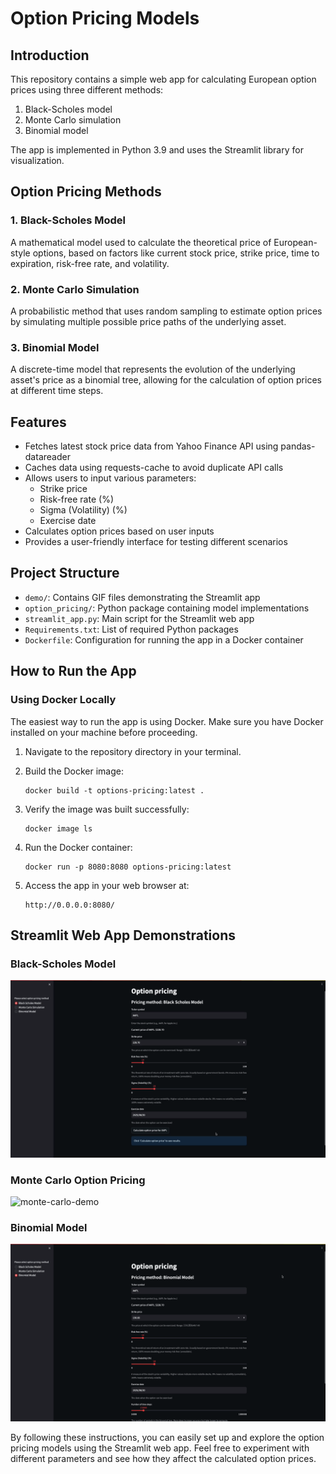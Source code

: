 # Option Pricing Models

## Introduction
This repository contains a simple web app for calculating European option prices using three different methods:

1. Black-Scholes model
2. Monte Carlo simulation
3. Binomial model

The app is implemented in Python 3.9 and uses the Streamlit library for visualization.

## Option Pricing Methods

### 1. Black-Scholes Model
A mathematical model used to calculate the theoretical price of European-style options, based on factors like current stock price, strike price, time to expiration, risk-free rate, and volatility.

### 2. Monte Carlo Simulation
A probabilistic method that uses random sampling to estimate option prices by simulating multiple possible price paths of the underlying asset.

### 3. Binomial Model
A discrete-time model that represents the evolution of the underlying asset's price as a binomial tree, allowing for the calculation of option prices at different time steps.

## Features

- Fetches latest stock price data from Yahoo Finance API using pandas-datareader
- Caches data using requests-cache to avoid duplicate API calls
- Allows users to input various parameters:
  - Strike price
  - Risk-free rate (%)
  - Sigma (Volatility) (%)
  - Exercise date
- Calculates option prices based on user inputs
- Provides a user-friendly interface for testing different scenarios

## Project Structure

- `demo/`: Contains GIF files demonstrating the Streamlit app
- `option_pricing/`: Python package containing model implementations
- `streamlit_app.py`: Main script for the Streamlit web app
- `Requirements.txt`: List of required Python packages
- `Dockerfile`: Configuration for running the app in a Docker container

## How to Run the App

### Using Docker Locally
The easiest way to run the app is using Docker. Make sure you have Docker installed on your machine before proceeding.

1. Navigate to the repository directory in your terminal.

2. Build the Docker image:
   ```
   docker build -t options-pricing:latest .
   ```

3. Verify the image was built successfully:
   ```
   docker image ls
   ```

4. Run the Docker container:
   ```
   docker run -p 8080:8080 options-pricing:latest
   ```

5. Access the app in your web browser at:
   ```
   http://0.0.0.0:8080/
   ```


## Streamlit Web App Demonstrations

### Black-Scholes Model
![black-scholes-demo](media/Black_Scholes_Model.gif)

### Monte Carlo Option Pricing
![monte-carlo-demo](media/Monte_Carlo_Option_Pricing.gif)

### Binomial Model
![binomial-tree-demo](media/Binomial_Model.gif)

By following these instructions, you can easily set up and explore the option pricing models using the Streamlit web app. Feel free to experiment with different parameters and see how they affect the calculated option prices.
